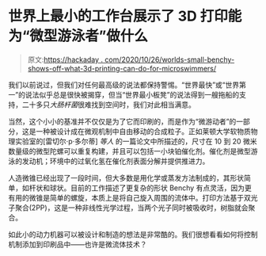 # 世界上最小的工作台展示了 3D 打印能为“微型游泳者”做什么

> 原文:[https://hackaday . com/2020/10/26/worlds-small-benchy-shows-off-what-3d-printing-can-do-for-microswimmers/](https://hackaday.com/2020/10/26/worlds-smallest-benchy-shows-off-what-3d-printing-can-do-for-microswimmers/)

我们以前说过，但我们对任何最高级的说法都保持警惕。“世界最快”或“世界第一”的说法似乎总是很快被揭穿，但当“世界最小板凳”的说法得到一艘拖船的支持，二十多只*大肠杆菌*很难找到空间时，我们对此相当满意。

当然，这个小小的基准并不仅仅是为了它而印刷的，而是作为“微游动者”的一部分，这是一种被设计成在微观机制中自由移动的合成粒子。正如莱顿大学软物质物理实验室的[雷切尔·p·多尔蒂] *等人* 的一篇论文中所描述的，尺寸在 10 到 20 微米数量级的微型陀螺可以重复构建，并且可以包括一小块铂催化剂。催化剂是微型游泳的发动机；环境中的过氧化氢在催化剂表面分解并提供推进力。

人造微锥已经出现了一段时间，但大多数是用化学或蒸发方法制成的，其形状简单，如杆状和球状。目前的工作描述了更复杂的形状 Benchy 有点灵活，因为更有用的微锥是简单的螺旋，本质上是将自己旋入周围的流体中。打印方法基于双光子聚合(2PP)，这是一种非线性光学过程，当两个光子同时被吸收时，树脂就会聚合。

如此小的动力机器可以被设计和制造的想法是非常酷的。我们很想看看如何将控制机制添加到印刷品中——也许是微流体技术？
